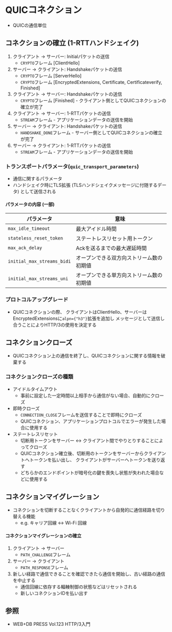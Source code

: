 # QUICコネクション
- QUICの通信単位

## コネクションの確立 (1-RTTハンドシェイク)
1. クライアント -> サーバー: Initialパケットの送信
    - `CRYPTO`フレーム [ClientHello]
2. サーバー -> クライアント: Handshakeパケットの送信
    - `CRYPTO`フレーム [ServerHello]
    - `CRYPTO`フレーム [EncryptedExtensions, Certificate, Certificateverify, Finished]
3. クライアント -> サーバー: Handshakeパケットの送信
    - `CRYPTO`フレーム [Finished] - クライアント側としてQUICコネクションの確立が完了
4. クライアント -> サーバー: 1-RTTパケットの送信
    - `STREAM`フレーム - アプリケーションデータの送信を開始
5. サーバー -> クライアント: Handshakeパケットの送信
    - `HANDSHAKE_DONE`フレーム - サーバー側としてQUICコネクションの確立が完了
6. サーバー -> クライアント: 1-RTTパケットの送信
    - `STREAM`フレーム - アプリケーションデータの送信を開始

### トランスポートパラメータ(`quic_transport_parameters`)
- 通信に関するパラメータ
- ハンドシェイク時にTLS拡張 (TLSハンドシェイクメッセージに付随するデータ) として送信される

#### パラメータの内容 (一部)

| パラメータ                 | 意味                                     |
| -                          | -                                        |
| `max_idle_timeout`         | 最大アイドル時間                         |
| `stateless_reset_token`    | ステートレスリセット用トークン           |
| `max_ack_delay`            | Ackを送るまでの最大遅延時間              |
| `initial_max_streams_bidi` | オープンできる双方向ストリーム数の初期値 |
| `initial_max_streams_uni`  | オープンできる単方向ストリーム数の初期値 |

### プロトコルアップグレード
- QUICコネクションの際、
  クライアントはClientHello、サーバーはEncryptedExtensionsに`alpn={"h3"}`拡張を追加し
  メッセージとして送信し合うことによりHTTP/3の使用を決定する

## コネクションクローズ
- QUICコネクション上の通信を終了し、QUICコネクションに関する情報を破棄する

### コネクションクローズの種類
- アイドルタイムアウト
  - 事前に設定した一定時間以上相手から通信がない場合、自動的にクローズ
- 即時クローズ
  - `CONNECTION_CLOSE`フレームを送信することで即時にクローズ
  - QUICコネクション、アプリケーションプロトコルでエラーが発生した場合に使用する
- ステートレスリセット
  - 切断用トークンをサーバー <-> クライアント間でやりとりすることによってクローズ
  - QUICコネクション確立後、切断用のトークンをサーバーからクライアントへトークンを払い出し、
    クライアントがサーバーへトークンを送り返す
  - どちらかのエンドポイントが暗号化の鍵を喪失し状態が失われた場合などに使用する

## コネクションマイグレーション
- コネクションを切断することなくクライアントから自発的に通信経路を切り替える機能
  - e.g. キャリア回線 <-> Wi-Fi 回線

#### コネクションマイグレーションの確立
1. クライアント -> サーバー
    - `PATH_CHALLENGE`フレーム
2. サーバー -> クライアント
    - `PATH_RESPONSE`フレーム
3. 新しい経路で通信できることを確認できたら通信を開始し、古い経路の通信を中止する
    - 通信回線に依存する輻輳制御の状態などはリセットされる
    - 新しいコネクションIDを払い出す

## 参照
- WEB+DB PRESS Vol.123 HTTP/3入門
